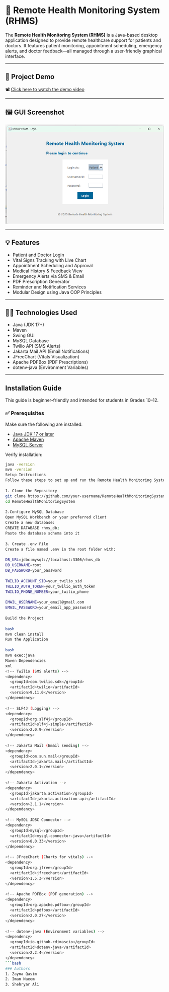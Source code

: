 # 🏥 Remote Health Monitoring System (RHMS)

The **Remote Health Monitoring System (RHMS)** is a Java-based desktop application designed to provide remote healthcare support for patients and doctors. It features patient monitoring, appointment scheduling, emergency alerts, and doctor feedback—all managed through a user-friendly graphical interface.

---

## 🎥 Project Demo

📽️ [Click here to watch the demo video](https://drive.google.com/file/d/1_Z4883-4bn7Wy5HUKeP1XtepVf2mCoUE/view?usp=sharing)

---

## 🖼️ GUI Screenshot

![GUI Screenshot](gui-screenshot.png)

---

## 💡 Features

- Patient and Doctor Login
- Vital Signs Tracking with Live Chart
- Appointment Scheduling and Approval
- Medical History & Feedback View
- Emergency Alerts via SMS & Email
- PDF Prescription Generator
- Reminder and Notification Services
- Modular Design using Java OOP Principles

---

## 🧑‍💻 Technologies Used

- Java (JDK 17+)
- Maven
- Swing GUI
- MySQL Database
- Twilio API (SMS Alerts)
- Jakarta Mail API (Email Notifications)
- JFreeChart (Vitals Visualization)
- Apache PDFBox (PDF Prescriptions)
- dotenv-java (Environment Variables)

---

## Installation Guide

This guide is beginner-friendly and intended for students in Grades 10–12.

### ✅ Prerequisites

Make sure the following are installed:

- [Java JDK 17 or later](https://www.oracle.com/java/technologies/javase/jdk17-archive-downloads.html)
- [Apache Maven](https://maven.apache.org/download.cgi)
- [MySQL Server](https://dev.mysql.com/downloads/mysql/)

Verify installation:
```bash
java -version
mvn -version
Setup Instructions
Follow these steps to set up and run the Remote Health Monitoring System (RHMS) on your local machine:

1. Clone the Repository
git clone https://github.com/your-username/RemoteHealthMonitoringSystem.git
cd RemoteHealthMonitoringSystem

2.Configure MySQL Database
Open MySQL Workbench or your preferred client
Create a new database:
CREATE DATABASE rhms_db;
Paste the database schema into it

3. Create .env File
Create a file named .env in the root folder with:

DB_URL=jdbc:mysql://localhost:3306/rhms_db
DB_USERNAME=root
DB_PASSWORD=your_password

TWILIO_ACCOUNT_SID=your_twilio_sid
TWILIO_AUTH_TOKEN=your_twilio_auth_token
TWILIO_PHONE_NUMBER=your_twilio_phone

EMAIL_USERNAME=your_email@gmail.com
EMAIL_PASSWORD=your_email_app_password

Build the Project

bash
mvn clean install
Run the Application

bash
mvn exec:java
Maven Dependencies
xml
<!-- Twilio (SMS alerts) -->
<dependency>
  <groupId>com.twilio.sdk</groupId>
  <artifactId>twilio</artifactId>
  <version>9.11.0</version>
</dependency>

<!-- SLF4J (Logging) -->
<dependency>
  <groupId>org.slf4j</groupId>
  <artifactId>slf4j-simple</artifactId>
  <version>2.0.9</version>
</dependency>

<!-- Jakarta Mail (Email sending) -->
<dependency>
  <groupId>com.sun.mail</groupId>
  <artifactId>jakarta.mail</artifactId>
  <version>2.0.1</version>
</dependency>

<!-- Jakarta Activation -->
<dependency>
  <groupId>jakarta.activation</groupId>
  <artifactId>jakarta.activation-api</artifactId>
  <version>2.1.1</version>
</dependency>

<!-- MySQL JDBC Connector -->
<dependency>
  <groupId>mysql</groupId>
  <artifactId>mysql-connector-java</artifactId>
  <version>8.0.33</version>
</dependency>

<!-- JFreeChart (Charts for vitals) -->
<dependency>
  <groupId>org.jfree</groupId>
  <artifactId>jfreechart</artifactId>
  <version>1.5.3</version>
</dependency>

<!-- Apache PDFBox (PDF generation) -->
<dependency>
  <groupId>org.apache.pdfbox</groupId>
  <artifactId>pdfbox</artifactId>
  <version>2.0.27</version>
</dependency>

<!-- dotenv-java (Environment variables) -->
<dependency>
  <groupId>io.github.cdimascio</groupId>
  <artifactId>dotenv-java</artifactId>
  <version>2.2.4</version>
</dependency>
```bash
### Authors
1. Zayna Qasim
2. Iman Naeem
3. Shehryar Ali

